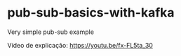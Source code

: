 # pub-sub-basics-with-kafka

Very simple pub-sub example

Vídeo de explicação: https://youtu.be/fx-FL5ta_30
